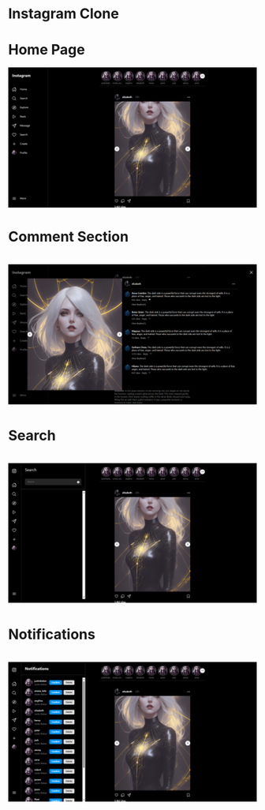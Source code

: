 # Instagram Clone



# Home Page
![Ali](./src/asset/insta/home.png)



# Comment Section
# ![Ali](./src/asset/insta/comment.png)



# Search
# ![Ali](./src/asset/insta/search.png)



# Notifications
# ![Ali](./src/asset/insta/notification.png)
